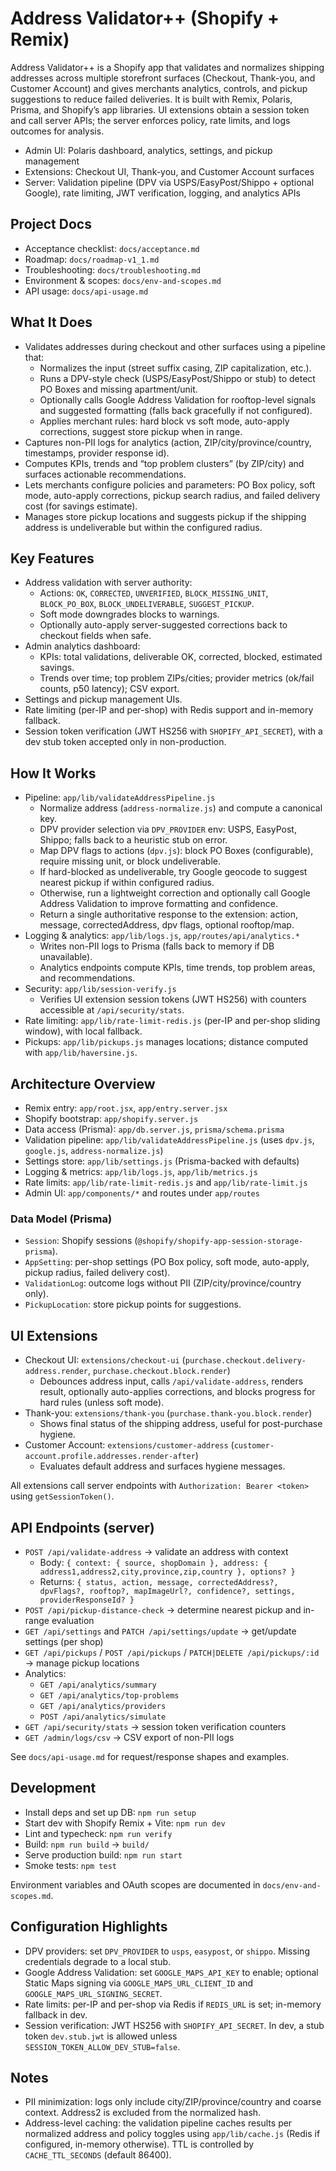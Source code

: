# Address Validator++ (Shopify + Remix)

Address Validator++ is a Shopify app that validates and normalizes shipping addresses across multiple storefront surfaces (Checkout, Thank-you, and Customer Account) and gives merchants analytics, controls, and pickup suggestions to reduce failed deliveries. It is built with Remix, Polaris, Prisma, and Shopify’s app libraries. UI extensions obtain a session token and call server APIs; the server enforces policy, rate limits, and logs outcomes for analysis.

- Admin UI: Polaris dashboard, analytics, settings, and pickup management
- Extensions: Checkout UI, Thank-you, and Customer Account surfaces
- Server: Validation pipeline (DPV via USPS/EasyPost/Shippo + optional Google), rate limiting, JWT verification, logging, and analytics APIs

## Project Docs

- Acceptance checklist: `docs/acceptance.md`
- Roadmap: `docs/roadmap-v1_1.md`
- Troubleshooting: `docs/troubleshooting.md`
- Environment & scopes: `docs/env-and-scopes.md`
- API usage: `docs/api-usage.md`

## What It Does

- Validates addresses during checkout and other surfaces using a pipeline that:
  - Normalizes the input (street suffix casing, ZIP capitalization, etc.).
  - Runs a DPV-style check (USPS/EasyPost/Shippo or stub) to detect PO Boxes and missing apartment/unit.
  - Optionally calls Google Address Validation for rooftop-level signals and suggested formatting (falls back gracefully if not configured).
  - Applies merchant rules: hard block vs soft mode, auto-apply corrections, suggest store pickup when in range.
- Captures non-PII logs for analytics (action, ZIP/city/province/country, timestamps, provider response id).
- Computes KPIs, trends and “top problem clusters” (by ZIP/city) and surfaces actionable recommendations.
- Lets merchants configure policies and parameters: PO Box policy, soft mode, auto-apply corrections, pickup search radius, and failed delivery cost (for savings estimate).
- Manages store pickup locations and suggests pickup if the shipping address is undeliverable but within the configured radius.

## Key Features

- Address validation with server authority:
  - Actions: `OK`, `CORRECTED`, `UNVERIFIED`, `BLOCK_MISSING_UNIT`, `BLOCK_PO_BOX`, `BLOCK_UNDELIVERABLE`, `SUGGEST_PICKUP`.
  - Soft mode downgrades blocks to warnings.
  - Optionally auto-apply server-suggested corrections back to checkout fields when safe.
- Admin analytics dashboard:
  - KPIs: total validations, deliverable OK, corrected, blocked, estimated savings.
  - Trends over time; top problem ZIPs/cities; provider metrics (ok/fail counts, p50 latency); CSV export.
- Settings and pickup management UIs.
- Rate limiting (per-IP and per-shop) with Redis support and in-memory fallback.
- Session token verification (JWT HS256 with `SHOPIFY_API_SECRET`), with a dev stub token accepted only in non-production.

## How It Works

- Pipeline: `app/lib/validateAddressPipeline.js`
  - Normalize address (`address-normalize.js`) and compute a canonical key.
  - DPV provider selection via `DPV_PROVIDER` env: USPS, EasyPost, Shippo; falls back to a heuristic stub on error.
  - Map DPV flags to actions (`dpv.js`): block PO Boxes (configurable), require missing unit, or block undeliverable.
  - If hard-blocked as undeliverable, try Google geocode to suggest nearest pickup if within configured radius.
  - Otherwise, run a lightweight correction and optionally call Google Address Validation to improve formatting and confidence.
  - Return a single authoritative response to the extension: action, message, correctedAddress, dpv flags, optional rooftop/map.
- Logging & analytics: `app/lib/logs.js`, `app/routes/api/analytics.*`
  - Writes non-PII logs to Prisma (falls back to memory if DB unavailable).
  - Analytics endpoints compute KPIs, time trends, top problem areas, and recommendations.
- Security: `app/lib/session-verify.js`
  - Verifies UI extension session tokens (JWT HS256) with counters accessible at `/api/security/stats`.
- Rate limiting: `app/lib/rate-limit-redis.js` (per-IP and per-shop sliding window), with local fallback.
- Pickups: `app/lib/pickups.js` manages locations; distance computed with `app/lib/haversine.js`.

## Architecture Overview

- Remix entry: `app/root.jsx`, `app/entry.server.jsx`
- Shopify bootstrap: `app/shopify.server.js`
- Data access (Prisma): `app/db.server.js`, `prisma/schema.prisma`
- Validation pipeline: `app/lib/validateAddressPipeline.js` (uses `dpv.js`, `google.js`, `address-normalize.js`)
- Settings store: `app/lib/settings.js` (Prisma-backed with defaults)
- Logging & metrics: `app/lib/logs.js`, `app/lib/metrics.js`
- Rate limits: `app/lib/rate-limit-redis.js` and `app/lib/rate-limit.js`
- Admin UI: `app/components/*` and routes under `app/routes`

### Data Model (Prisma)

- `Session`: Shopify sessions (`@shopify/shopify-app-session-storage-prisma`).
- `AppSetting`: per-shop settings (PO Box policy, soft mode, auto-apply, pickup radius, failed delivery cost).
- `ValidationLog`: outcome logs without PII (ZIP/city/province/country only).
- `PickupLocation`: store pickup points for suggestions.

## UI Extensions

- Checkout UI: `extensions/checkout-ui` (`purchase.checkout.delivery-address.render`, `purchase.checkout.block.render`)
  - Debounces address input, calls `/api/validate-address`, renders result, optionally auto-applies corrections, and blocks progress for hard rules (unless soft mode).
- Thank-you: `extensions/thank-you` (`purchase.thank-you.block.render`)
  - Shows final status of the shipping address, useful for post-purchase hygiene.
- Customer Account: `extensions/customer-address` (`customer-account.profile.addresses.render-after`)
  - Evaluates default address and surfaces hygiene messages.

All extensions call server endpoints with `Authorization: Bearer <token>` using `getSessionToken()`.

## API Endpoints (server)

- `POST /api/validate-address` → validate an address with context
  - Body: `{ context: { source, shopDomain }, address: { address1,address2,city,province,zip,country }, options? }`
  - Returns: `{ status, action, message, correctedAddress?, dpvFlags?, rooftop?, mapImageUrl?, confidence?, settings, providerResponseId? }`
- `POST /api/pickup-distance-check` → determine nearest pickup and in-range evaluation
- `GET /api/settings` and `PATCH /api/settings/update` → get/update settings (per shop)
- `GET /api/pickups` / `POST /api/pickups` / `PATCH|DELETE /api/pickups/:id` → manage pickup locations
- Analytics:
  - `GET /api/analytics/summary`
  - `GET /api/analytics/top-problems`
  - `GET /api/analytics/providers`
  - `POST /api/analytics/simulate`
- `GET /api/security/stats` → session token verification counters
- `GET /admin/logs/csv` → CSV export of non-PII logs

See `docs/api-usage.md` for request/response shapes and examples.

## Development

- Install deps and set up DB: `npm run setup`
- Start dev with Shopify Remix + Vite: `npm run dev`
- Lint and typecheck: `npm run verify`
- Build: `npm run build` → `build/`
- Serve production build: `npm run start`
- Smoke tests: `npm test`

Environment variables and OAuth scopes are documented in `docs/env-and-scopes.md`.

## Configuration Highlights

- DPV providers: set `DPV_PROVIDER` to `usps`, `easypost`, or `shippo`. Missing credentials degrade to a local stub.
- Google Address Validation: set `GOOGLE_MAPS_API_KEY` to enable; optional Static Maps signing via `GOOGLE_MAPS_URL_CLIENT_ID` and `GOOGLE_MAPS_URL_SIGNING_SECRET`.
- Rate limits: per-IP and per-shop via Redis if `REDIS_URL` is set; in-memory fallback in dev.
- Session verification: JWT HS256 with `SHOPIFY_API_SECRET`. In dev, a stub token `dev.stub.jwt` is allowed unless `SESSION_TOKEN_ALLOW_DEV_STUB=false`.

## Notes

- PII minimization: logs only include city/ZIP/province/country and coarse context. Address2 is excluded from the normalized hash.
- Address-level caching: the validation pipeline caches results per normalized address and policy toggles using `app/lib/cache.js` (Redis if configured, in-memory otherwise). TTL is controlled by `CACHE_TTL_SECONDS` (default 86400).
